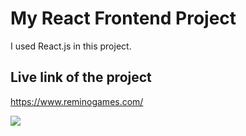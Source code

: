 # My React Frontend Project

I used React.js in this project.

## Live link of the project

https://www.reminogames.com/


![](https://github.com/Drvex/remino-games/blob/main/2022-08-28%2020-41-53.gif)
